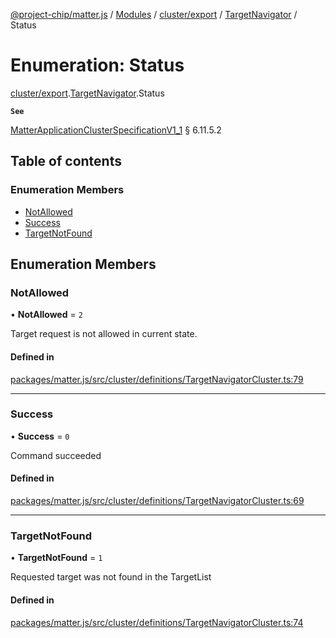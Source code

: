 [@project-chip/matter.js](../README.md) / [Modules](../modules.md) / [cluster/export](../modules/cluster_export.md) / [TargetNavigator](../modules/cluster_export.TargetNavigator.md) / Status

# Enumeration: Status

[cluster/export](../modules/cluster_export.md).[TargetNavigator](../modules/cluster_export.TargetNavigator.md).Status

**`See`**

[MatterApplicationClusterSpecificationV1_1](../interfaces/spec_export.MatterApplicationClusterSpecificationV1_1.md) § 6.11.5.2

## Table of contents

### Enumeration Members

- [NotAllowed](cluster_export.TargetNavigator.Status.md#notallowed)
- [Success](cluster_export.TargetNavigator.Status.md#success)
- [TargetNotFound](cluster_export.TargetNavigator.Status.md#targetnotfound)

## Enumeration Members

### NotAllowed

• **NotAllowed** = ``2``

Target request is not allowed in current state.

#### Defined in

[packages/matter.js/src/cluster/definitions/TargetNavigatorCluster.ts:79](https://github.com/project-chip/matter.js/blob/b7330d72/packages/matter.js/src/cluster/definitions/TargetNavigatorCluster.ts#L79)

___

### Success

• **Success** = ``0``

Command succeeded

#### Defined in

[packages/matter.js/src/cluster/definitions/TargetNavigatorCluster.ts:69](https://github.com/project-chip/matter.js/blob/b7330d72/packages/matter.js/src/cluster/definitions/TargetNavigatorCluster.ts#L69)

___

### TargetNotFound

• **TargetNotFound** = ``1``

Requested target was not found in the TargetList

#### Defined in

[packages/matter.js/src/cluster/definitions/TargetNavigatorCluster.ts:74](https://github.com/project-chip/matter.js/blob/b7330d72/packages/matter.js/src/cluster/definitions/TargetNavigatorCluster.ts#L74)
